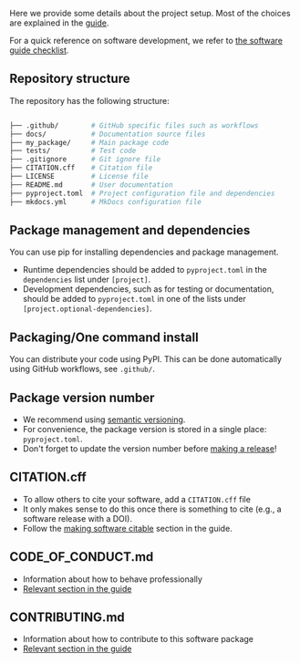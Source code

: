 
Here we provide some details about the project setup. Most of the choices are
explained in the [guide](https://guide.esciencecenter.nl).

For a quick reference on software development, we refer to [the software guide
checklist](https://guide.esciencecenter.nl/#/best_practices/checklist).

## Repository structure

The repository has the following structure:

```bash

├── .github/        # GitHub specific files such as workflows
├── docs/           # Documentation source files
├── my_package/     # Main package code
├── tests/          # Test code
├── .gitignore      # Git ignore file
├── CITATION.cff    # Citation file
├── LICENSE         # License file
├── README.md       # User documentation
├── pyproject.toml  # Project configuration file and dependencies
├── mkdocs.yml      # MkDocs configuration file

```

## Package management and dependencies

You can use pip for installing dependencies and package
management.

- Runtime dependencies should be added to `pyproject.toml` in the `dependencies`
  list under `[project]`.
- Development dependencies, such as for testing or documentation, should be
  added to `pyproject.toml` in one of the lists under
  `[project.optional-dependencies]`.

## Packaging/One command install

You can distribute your code using PyPI. This can be done automatically using
GitHub workflows, see `.github/`.

## Package version number

- We recommend using [semantic versioning](https://guide.esciencecenter.nl/#/best_practices/releases?id=semantic-versioning).
- For convenience, the package version is stored in a single place: `pyproject.toml`.
- Don't forget to update the version number before [making a release](https://guide.esciencecenter.nl/#/best_practices/releases)!

## CITATION.cff

- To allow others to cite your software, add a `CITATION.cff` file
- It only makes sense to do this once there is something to cite (e.g., a software release with a DOI).
- Follow the [making software citable](https://guide.esciencecenter.nl/#/citable_software/making_software_citable) section in the guide.

## CODE_OF_CONDUCT.md

- Information about how to behave professionally
- [Relevant section in the guide](https://guide.esciencecenter.nl/#/best_practices/documentation?id=code-of-conduct)

## CONTRIBUTING.md

- Information about how to contribute to this software package
- [Relevant section in the guide](https://guide.esciencecenter.nl/#/best_practices/documentation?id=contribution-guidelines)
